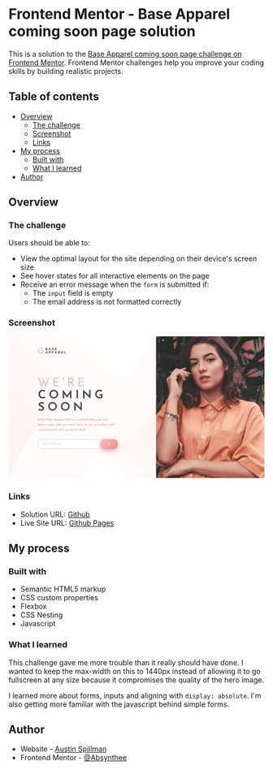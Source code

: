 # Frontend Mentor - Base Apparel coming soon page solution

This is a solution to the [Base Apparel coming soon page challenge on Frontend Mentor](https://www.frontendmentor.io/challenges/base-apparel-coming-soon-page-5d46b47f8db8a7063f9331a0). Frontend Mentor challenges help you improve your coding skills by building realistic projects. 

## Table of contents

- [Overview](#overview)
  - [The challenge](#the-challenge)
  - [Screenshot](#screenshot)
  - [Links](#links)
- [My process](#my-process)
  - [Built with](#built-with)
  - [What I learned](#what-i-learned)
- [Author](#author)

## Overview

### The challenge

Users should be able to:

- View the optimal layout for the site depending on their device's screen size
- See hover states for all interactive elements on the page
- Receive an error message when the `form` is submitted if:
  - The `input` field is empty
  - The email address is not formatted correctly

### Screenshot

![](./screenshot.png)

### Links

- Solution URL: [Github](https://github.com/Absynthee/base-apparel-coming-soon-master)
- Live Site URL: [Github Pages](https://absynthee.github.io/base-apparel-coming-soon-master/)

## My process

### Built with

- Semantic HTML5 markup
- CSS custom properties
- Flexbox
- CSS Nesting
- Javascript

### What I learned

This challenge gave me more trouble than it really should have done. I wanted to keep the max-width on this to 1440px instead of allowing it to go fullscreen at any size because it compromises the quality of the hero image.

I learned more about forms, inputs and aligning with `display: absolute`. I'm also getting more familiar with the javascript behind simple forms.

## Author

- Website - [Austin Spillman](https://www.austinspillman.com)
- Frontend Mentor - [@Absynthee](https://www.frontendmentor.io/profile/Absynthee)